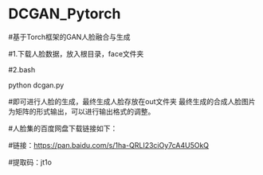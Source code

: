 # DCGAN_Pytorch

#基于Torch框架的GAN人脸融合与生成

#1.下载人脸数据，放入根目录，face文件夹

#2.bash

python dcgan.py 

#即可进行人脸的生成，最终生成人脸存放在out文件夹
最终生成的合成人脸图片为矩阵的形式输出，可以进行输出格式的调整。

#人脸集的百度网盘下载链接如下：

#链接：https://pan.baidu.com/s/1ha-QRLI23ciOy7cA4U5OkQ 

#提取码：jt1o
